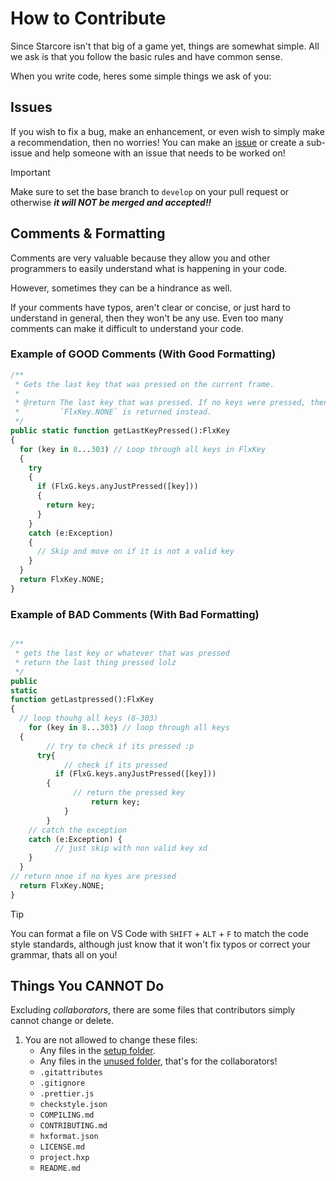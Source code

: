 # How to Contribute

Since Starcore isn't that big of a game yet, things are somewhat simple.
All we ask is that you follow the basic rules and have common sense.

When you write code, heres some simple things we ask of you:

## Issues

If you wish to fix a bug, make an enhancement, or even wish to
simply make a recommendation, then no worries! You can make an [issue](https://github.com/korithekoder/Starcore/issues)
or create a sub-issue and help someone with an issue that needs to be worked on!

> [!IMPORTANT]
> Make sure to set the base branch to `develop` on your pull request or otherwise ***it will NOT be merged and accepted!!***

## Comments & Formatting

Comments are very valuable because they allow you and other
programmers to easily understand what is happening in your code.

However, sometimes they can be a hindrance as well.

If your comments have typos, aren't clear or concise, or just
hard to understand in general, then they won't be any
use. Even too many comments can make it difficult to understand your code.

### Example of GOOD Comments (With Good Formatting)

```haxe
/**
 * Gets the last key that was pressed on the current frame.
 * 
 * @return The last key that was pressed. If no keys were pressed, then
 *         `FlxKey.NONE` is returned instead.
 */
public static function getLastKeyPressed():FlxKey
{
  for (key in 8...303) // Loop through all keys in FlxKey
  {
    try
    {
      if (FlxG.keys.anyJustPressed([key]))
      {
        return key;
      }
    }
    catch (e:Exception)
    {
      // Skip and move on if it is not a valid key
    }
  }
  return FlxKey.NONE;
}
```

### Example of BAD Comments (With Bad Formatting)

```haxe

/**
 * gets the last key or whatever that was pressed
 * return the last thing pressed lolz
 */
public 
static 
function getLastpressed():FlxKey
{
  // loop thouhg all keys (8-303)
    for (key in 8...303) // loop through all keys
  {
        // try to check if its pressed :p
      try{
            // check if its pressed
          if (FlxG.keys.anyJustPressed([key]))
        {
              // return the pressed key
                  return key;
            }
        }
    // catch the exception
    catch (e:Exception) {
          // just skip with non valid key xd
    }
  }
// return nnoe if no kyes are pressed
  return FlxKey.NONE;
}
```

> [!TIP]
> You can format a file on VS Code with `SHIFT` + `ALT` + `F` to match the code style standards, although just know that it won't fix typos or correct your grammar, thats all on you!

## Things You CANNOT Do

Excluding *collaborators*, there are some files that contributors simply cannot change or delete.

1. You are not allowed to change these files:
    - Any files in the [setup folder](setup/).
    - Any files in the [unused folder](unused/), that's for the collaborators!
    - `.gitattributes`
    - `.gitignore`
    - `.prettier.js`
    - `checkstyle.json`
    - `COMPILING.md`
    - `CONTRIBUTING.md`
    - `hxformat.json`
    - `LICENSE.md`
    - `project.hxp`
    - `README.md`
